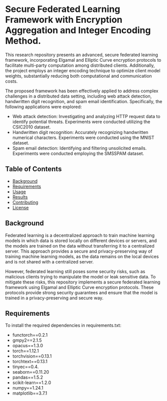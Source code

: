 # Secure Federated Learning Framework with Encryption Aggregation and Integer Encoding Method.

This research repository presents an advanced, secure federated learning framework, incorporating Elgamal and Elliptic Curve encryption protocols to facilitate multi-party computation among distributed clients. Additionally, the project employs an integer encoding technique to optimize client model weights, substantially reducing both computational and communication costs.

The proposed framework has been effectively applied to address complex challenges in a distributed data setting, including web attack detection, handwritten digit recognition, and spam email identification. Specifically, the following applications were explored:

- Web attack detection: Investigating and analyzing HTTP request data to identify potential threats. Experiments were conducted utilizing the CSIC2010 dataset.
- Handwritten digit recognition: Accurately recognizing handwritten numerical characters. Experiments were conducted using the MNIST dataset.
- Spam email detection: Identifying and filtering unsolicited emails. Experiments were conducted employing the SMSSPAM dataset.

## Table of Contents

- [Background](#background)
- [Requirements](#requirements)
- [Usage](#usage)
- [Results](#results)
- [Contributing](#contributing)
- [License](#license)

## Background

Federated learning is a decentralized approach to train machine learning models in which data is stored locally on different devices or servers, and the models are trained on the data without transferring it to a centralized server. This approach provides a secure and privacy-preserving way of training machine learning models, as the data remains on the local devices and is not shared with a centralized server. 

However, federated learning still poses some security risks, such as malicious clients trying to manipulate the model or leak sensitive data. To mitigate these risks, this repository implements a secure federated learning framework using Elgamal and Elliptic Curve encryption protocols. These protocols provide strong security guarantees and ensure that the model is trained in a privacy-preserving and secure way.

## Requirements

To install the required dependencies in requirements.txt:
- functorch==0.2.1
- gmpy2==2.1.5
- opacus==1.3.0
- torch==1.12.1
- torchvision==0.13.1
- torchtext==0.13.1
- tinyec==0.4.
- seaborn==0.11.20
- pandas==1.5.2
- scikit-learn==1.2.0
- numpy==1.24.1
- matplotlib==3.7.1

